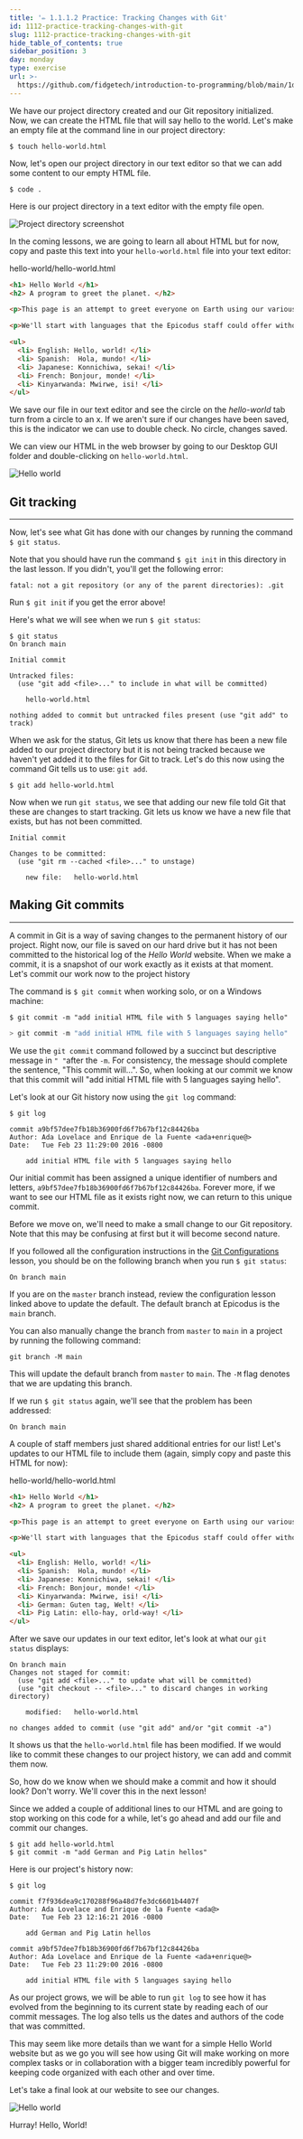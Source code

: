```yaml
---
title: '✏️ 1.1.1.2 Practice: Tracking Changes with Git'
id: 1112-practice-tracking-changes-with-git
slug: 1112-practice-tracking-changes-with-git
hide_table_of_contents: true
sidebar_position: 3
day: monday
type: exercise
url: >-
  https://github.com/fidgetech/introduction-to-programming/blob/main/1d_classwork_practice_tracking_changes_with_git.md
---
```


We have our project directory created and our Git repository initialized.  Now, we can create the HTML file that will say hello to the world.  Let's make an empty file at the command line in our project directory:

```shell
$ touch hello-world.html
```

Now, let's open our project directory in our text editor so that we can add some content to our empty HTML file.

```shell
$ code .
```
Here is our project directory in a text editor with the empty file open.  

![Project directory screenshot](https://learnhowtoprogram.s3.us-west-2.amazonaws.com/git-tracking-changes/project-directory.png)

In the coming lessons, we are going to learn all about HTML but for now, copy and paste this text into your `hello-world.html` file into your text editor:

<div class="filename">hello-world/hello-world.html</div>

```html
<h1> Hello World </h1>
<h2> A program to greet the planet. </h2>

<p>This page is an attempt to greet everyone on Earth using our various human languages.  We're interested to see how long our list can become.</p>

<p>We'll start with languages that the Epicodus staff could offer without using Google. </p>

<ul>
  <li> English: Hello, world! </li>
  <li> Spanish:  Hola, mundo! </li>
  <li> Japanese: Konnichiwa, sekai! </li>
  <li> French: Bonjour, monde! </li>
  <li> Kinyarwanda: Mwirwe, isi! </li>
</ul>
```

We save our file in our text editor and see the circle on the _hello-world_ tab turn from a circle to an x.  If we aren't sure if our changes have been saved, this is the indicator we can use to double check.  No circle, changes saved.

We can view our HTML in the web browser by going to our Desktop GUI folder and double-clicking on `hello-world.html`.

![Hello world](https://learnhowtoprogram.s3.us-west-2.amazonaws.com/INTRO/week1-html-css/hello-world-browser.png)

## Git tracking

---

Now, let's see what Git has done with our changes by running the command `$ git status`.

Note that you should have run the command `$ git init` in this directory in the last lesson. If you didn't, you'll get the following error:

```
fatal: not a git repository (or any of the parent directories): .git
```

Run `$ git init` if you get the error above!

Here's what we will see when we run `$ git status`:

```shell
$ git status
On branch main

Initial commit

Untracked files:
  (use "git add <file>..." to include in what will be committed)

	hello-world.html

nothing added to commit but untracked files present (use "git add" to track)
```

When we ask for the status, Git lets us know that there has been a new file added to our project directory but it is not being tracked because we haven't yet added it to the files for Git to track.  Let's do this now using the command Git tells us to use:  `git add`.

```shell
$ git add hello-world.html
```

Now when we run `git status`, we see that adding our new file told Git that these are changes to start tracking. Git lets us know we have a new file that exists, but has not been committed.  

```shell
Initial commit

Changes to be committed:
  (use "git rm --cached <file>..." to unstage)

	new file:   hello-world.html
```

## Making Git commits

---

A commit in Git is a way of saving changes to the permanent history of our project.  Right now, our file is saved on our hard drive but it has not been committed to the historical log of the _Hello World_ website. When we make a commit, it is a snapshot of our work exactly as it exists at that moment. Let's commit our work now to the project history

The command is `$ git commit` when working solo, or on a Windows machine:

```shell
$ git commit -m "add initial HTML file with 5 languages saying hello"
```

```PowerShell
> git commit -m "add initial HTML file with 5 languages saying hello"
```

We use the `git commit` command followed by a succinct but descriptive message in `" "`after the `-m`.  For consistency, the message should complete the sentence, "This commit will...".  So, when looking at our commit we know that this commit will "add initial HTML file with 5 languages saying hello".  

Let's look at our Git history now using the `git log` command:

```shell
$ git log

commit a9bf57dee7fb18b36900fd6f7b67bf12c84426ba
Author: Ada Lovelace and Enrique de la Fuente <ada+enrique@>
Date:   Tue Feb 23 11:29:00 2016 -0800

    add initial HTML file with 5 languages saying hello
```

Our initial commit has been assigned a unique identifier of numbers and letters, `a9bf57dee7fb18b36900fd6f7b67bf12c84426ba`.  Forever more, if we want to see our HTML file as it exists right now, we can return to this unique commit.

Before we move on, we'll need to make a small change to our Git repository. Note that this may be confusing at first but it will become second nature. 

If you followed all the configuration instructions in the [Git Configurations]( https://old.learnhowtoprogram.com/fidgetech-1-introduction-to-programming/1-0-getting-started-with-intro-to-programming/1-0-0-21-git-configurations) lesson, you should be on the following branch when you run `$ git status`:

```
On branch main
```

If you are on the `master` branch instead, review the configuration lesson linked above to update the default. The default branch at Epicodus is the `main` branch.

You can also manually change the branch from `master` to `main` in a project by running the following command:

```
git branch -M main
```

This will update the default branch from `master` to `main`. The `-M` flag denotes that we are updating this branch.

If we run `$ git status` again, we'll see that the problem has been addressed:

```
On branch main
```

A couple of staff members just shared additional entries for our list! Let's updates to our HTML file to include them (again, simply copy and paste this HTML for now):

<div class="filename">hello-world/hello-world.html</div>

```html
<h1> Hello World </h1>
<h2> A program to greet the planet. </h2>

<p>This page is an attempt to greet everyone on Earth using our various human languages.  We're interested to see how long our list can become.</p>

<p>We'll start with languages that the Epicodus staff could offer without using Google.</p>

<ul>
  <li> English: Hello, world! </li>
  <li> Spanish:  Hola, mundo! </li>
  <li> Japanese: Konnichiwa, sekai! </li>
  <li> French: Bonjour, monde! </li>
  <li> Kinyarwanda: Mwirwe, isi! </li>
  <li> German: Guten tag, Welt! </li>
  <li> Pig Latin: ello-hay, orld-way! </li>
</ul>
```

After we save our updates in our text editor, let's look at what our `git status` displays:

```shell
On branch main
Changes not staged for commit:
  (use "git add <file>..." to update what will be committed)
  (use "git checkout -- <file>..." to discard changes in working directory)

	modified:   hello-world.html

no changes added to commit (use "git add" and/or "git commit -a")
```

It shows us that the `hello-world.html` file has been modified. If we would like to commit these changes to our project history, we can add and commit them now.  

So, how do we know when we should make a commit and how it should look? Don't worry. We'll cover this in the next lesson!

Since we added a couple of additional lines to our HTML and are going to stop working on this code for a while, let's go ahead and add our file and commit our changes.

```shell
$ git add hello-world.html
$ git commit -m "add German and Pig Latin hellos"
```

Here is our project's history now:

```shell
$ git log

commit f7f936dea9c170288f96a48d7fe3dc6601b4407f
Author: Ada Lovelace and Enrique de la Fuente <ada@>
Date:   Tue Feb 23 12:16:21 2016 -0800

    add German and Pig Latin hellos

commit a9bf57dee7fb18b36900fd6f7b67bf12c84426ba
Author: Ada Lovelace and Enrique de la Fuente <ada+enrique@>
Date:   Tue Feb 23 11:29:00 2016 -0800

    add initial HTML file with 5 languages saying hello
```

As our project grows, we will be able to run `git log` to see how it has evolved from the beginning to its current state by reading each of our commit messages. The log also tells us the dates and authors of the code that was committed.  

This may seem like more details than we want for a simple Hello World website but as we go you will see how using Git will make working on more complex tasks or in collaboration with a bigger team incredibly powerful for keeping code organized with each other and over time.

Let's take a final look at our website to see our changes.

![Hello world](https://learnhowtoprogram.s3.us-west-2.amazonaws.com/INTRO/week1-html-css/hello-world-browser-2.png)

Hurray! Hello, World!
